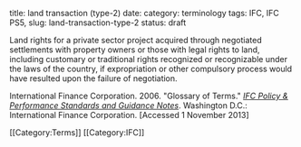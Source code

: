 title: land transaction (type-2)
date:
category: terminology
tags: IFC, IFC PS5,
slug: land-transaction-type-2
status: draft

<!--
summary:
-->
Land rights for a private sector project acquired through negotiated settlements with property owners or those with legal rights to land, including customary or traditional rights recognized or recognizable under the laws of the country, if expropriation or other compulsory process would have resulted upon the failure of negotiation.


<ref>International Finance Corporation. 2006. "Glossary of Terms." *[IFC Policy & Performance Standards and Guidance Notes](http://www.ifc.org/wps/wcm/connect/9a9464804885598c8364d36a6515bb18/Glossary%2Bof%2BTerms.pdf?MOD=AJPERES&attachment=true&id=1322803900995)*. Washington D.C.: International Finance Corporation. [Accessed 1 November 2013]</ref>

<references/>

[[Category:Terms]]
[[Category:IFC]]

